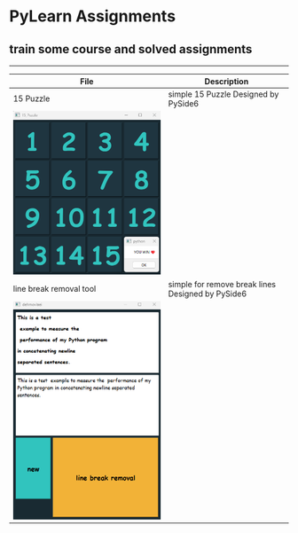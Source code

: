 # PyLearn Assignments
## train some course and solved assignments

---
| File                    | Description                                        |
|-------------------------|----------------------------------------------------|
| 15 Puzzle               | simple  15 Puzzle Designed by PySide6              |
|![concentric](../19/15_puzzle/15_Puzzle.png)|
| line break removal tool | simple  for remove break lines Designed by PySide6 |
|![concentric](../19/line_break_removal_tool/line_break_removal_tool.png)|